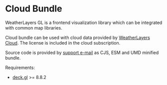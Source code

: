 # Cloud Bundle

WeatherLayers GL is a frontend visualization library which can be integrated with common map libraries.

Cloud bundle can be used with cloud data provided by [WeatherLayers Cloud](../../weatherlayers-cloud/). The license is included in the cloud subscription.

Source code is provided by [support e-mail](https://weatherlayers.com/) as CJS, ESM and UMD minified bundle.

Requirements:

* [deck.gl](https://deck.gl) >= 8.8.2
